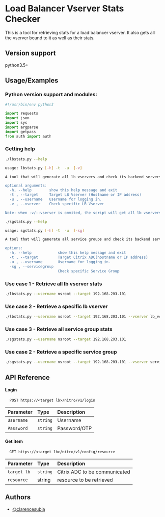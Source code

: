 
# Load Balancer Vserver Stats Checker

This is a tool for retrieving stats for a load balancer vserver. It also gets all the vserver bound to it as well as their stats.

## Version support

python3.5+

## Usage/Examples

### Python version support and modules:
```python
#!/usr/bin/env python3

import requests
import json
import sys
import argparse
import getpass
from auth import auth 
```

### Getting help
```bash
./lbstats.py --help

usage: lbstats.py [-h] -t  -u  [-v]

A tool that will generate all lb vservers and check its backend servers' status.

optional arguments:
  -h, --help        show this help message and exit
  -t , --target     Target LB Vserver (Hostname or IP address)
  -u , --username   Username for logging in.
  -v , --vserver    Check specific LB Vserver

Note: when -v/--vserver is ommited, the script will get all lb vservers.

```
```bash
./sgstats.py --help

usage: sgstats.py [-h] -t  -u  [-sg]

A tool that will generate all service groups and check its backend servers' status.

options:
  -h, --help            show this help message and exit
  -t , --target         Target Citrix ADC(hostname or IP address)
  -u , --username       Username for logging in.
  -sg , --servicegroup
                        Check specific Service Group

```
### Use case 1 - Retrieve all lb vserver stats

```bash
./lbstats.py --username nsroot --target 192.168.203.101
```

### Use case 2 - Retrieve a specific lb vserver

```bash
./lbstats.py --username nsroot --target 192.168.203.101 --vserver lb_vs_server1
```
### Use case 3 - Retrieve all service group stats

```bash
./sgstats.py --username nsroot --target 192.168.203.101
```

### Use case 2 - Retrieve a specific service group

```bash
./sgstats.py --username nsroot --target 192.168.203.101 --vserver servicegroup1
```
## API Reference

#### Login

```http
  POST https://<target lb>/nitro/v1/login
```

| Parameter | Type     | Description                |
| :-------- | :------- | :------------------------- |
| `Username` | `string` | Username |
| `Password`| `string`| Password/OTP|

#### Get item

```http
  GET https://<target lb>/nitro/v1/config/resource
```

| Parameter | Type     | Description                       |
| :-------- | :------- | :-------------------------------- |
| `target lb`      | `string` | Citrix ADC to be communicated |
| `resource` | string| resource to be retrieved|




## Authors

- [@clarencesubia](https://github.com/meliodaaf)

